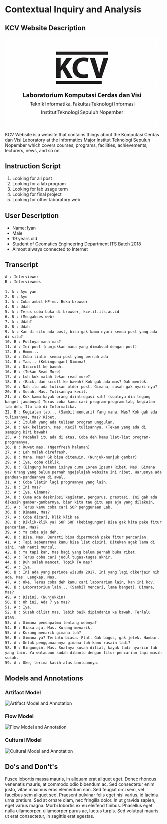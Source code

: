 # Contextual Inquiry and Analysis
## KCV Website Description
![kcv](/images/kcv-banner.jpg)<br>
KCV Website is a website that contains things about the Komputasi Cerdas dan Visi Laboratory at the Informatics Major Institut Teknologi Sepuluh Nopember which covers courses, programs, facilities, achievements, lecturers, news, and so on.

## Instruction Script
1. Looking for all post
2. Looking for a lab program
3. Looking for lab usage term
4. Looking for final project
5. Looking for other laboratory web

## User Description
- Name: Iyan
- Male
- 19 years old
- Student of Geomatics Engineering Department ITS Batch 2018
- Almost always connected to Internet

## Transcript
```
A : Interviewer
B : Interviewees

1. A : Ayo yan
2. B : Ayo
3. A : Coba ambil HP-mu. Buka browser
4. B : Udah
5. A : Terus coba buka di browser, kcv.if.its.ac.id
6. B : (Mengakses web)
7. A : Udah?
8. B : Udah
9. A : Kan di situ ada post, bisa gak kamu nyari semua post yang ada di situ?
10. B : Postnya mana mas?
11. A : Ini post (nunjukkan mana yang dimaksud dengan post)
12. B : Hmmm...
13. A : Coba liatin semua post yang pernah ada
14. B : Yaa... (Kebingungan) Dimana?
15. A : Discroll ke bawah.
16. B : (Tekan Read More)
17. A : Loh kok malah tekan read more?
18. B : (Back, dan scroll ke bawah) Kok gak ada mas? Dah mentok.
19. A : Nah itu ada tulisan older post. Gimana, susah gak nyari nya?
20. B : Susah, Mas. Tulisannya kecil.
21. A : Kok kamu kayak orang diintrogasi sih? (soalnya dia tegang banget jawabnya) Terus coba kamu cari program-program lab, kegiatan lab deh. Itu lab di Informatika.
22. B : Kegiatan lab... (Sambil mencari) Yang mana, Mas? Kok gak ada tulisannya, Mas? Ribet.
23. A : Ituloh yang ada tulisan program unggulan.
24. B : Gak keliatan, Mas. Kecil tulisannya. (Tekan yang ada di samping kiri bawah)
25. A : Padahal itu ada di atas. Coba deh kamu liat-liat program-programnya.
26. B : Ruwet mas. (Ngerfresh halaman)
27. A : Lah malah direfresh.
28. B : Mana, Mas? Gk bisa ditemuin. (Nunjuk-nunjuk gambar)
29. A : Iya, coba diklik.
30. B : (Bingung karena isinya cuma Lorem Ipsum) Ribet, Mas. Gimana ya? Orang yang belum pernah ngejelajah website ini ribet. Harusnya ada panduan-panduannya di awal.
31. A : Coba liatin lagi programnya yang lain.
32. B : Ini mas?
33. A : Iya. Gimana?
34. B : Cuma ada deskripsi kegiatan, pengurus, prestasi. Ini gak ada dikasih gambar-gambarnya, biar kita tau gitu apa aja yang dilakuin,
35. A : Terus kamu coba cari SOP penggunaan Lab.
36. B : Dimana, Mas?
37. A : Coba dicari, klik klik ae.
38. B : Diklik-klik ya? SOP SOP (kebingungan) Bisa gak kita pake fitur pencarian, Mas?
39. A : Ya coba aja deh.
40. B : Bisa, Mas. Berarti bisa dipermudah pake fitur pencarian.
41. A : Tapi sebenarnya kamu bisa liat disini. Ditekan agak lama di sini, nah nanti muncul.
42. B : Ya tapi kan, Mas bagi yang belum pernah buka ribet.
43. A : Terus coba cari judul tugas-tugas akhir.
44. B : Duh salah mencet. Topik TA mas?
45. A : Iya.
46. B : Ini ada yang periode wisuda 2017. Ini yang lagi dikerjain nih ada, Mas. Lengkap, Mas.
47. A : Oke. Terus coba deh kamu cari laborarium lain, kan ini kcv.
48. B : Laboratorium lain... (Sambil mencari, lama banget). Dimana, Mas?
49. A : Disini. (Nunjukkin)
50. B : Oh ini. Ada 7 ya mas?
51. A : Iya.
52. B : Susah diliat mas, lebih baik dipindahin ke bawah. Terlalu atas.
53. A : Gimana pendapatmu tentang webnya?
54. B : Biasa aja, Mas. Kurang menarik.
55. A : Kurang menarik gimana tuh?
56. B : Gimana ya? Terlalu biasa. Flat. Gak bagus, gak jelek. Hambar.
57. A : Untuk penggunaannya gimana tuh kamu rasain tadi?
58. B : Bingungin, Mas. Soalnya susah diliat, kayak tadi nyariin lab yang lain. Ya walaupun sudah dibantu dengan fitur pencarian tapi masih susah.
59. A : Oke, terima kasih atas bantuannya.
```
## Models and Annotations
### Artifact Model
![Artifact Model and Annotation](https://picsum.photos/400/300/?random)
### Flow Model
![Flow Model and Annotation](https://picsum.photos/400/300/?random)
### Cultural Model
![Cultural Model and Annotation](https://picsum.photos/400/300/?random)
## Do's and Don't's
Fusce lobortis massa mauris, in aliquam erat aliquet eget. Donec rhoncus venenatis mauris, at commodo odio bibendum ac. Sed consectetur enim justo, vitae maximus eros elementum non. Sed feugiat orci sem, vel faucibus sem aliquet sed. Praesent pulvinar felis eget nisl varius, id lacinia urna pretium. Sed at ornare diam, nec fringilla dolor. In ut gravida sapien, eget varius magna. Morbi lobortis ex eu eleifend finibus. Phasellus eget nulla ullamcorper, ullamcorper purus ac, luctus turpis. Sed volutpat mauris ut erat consectetur, in sagittis erat egestas.
